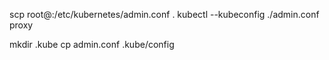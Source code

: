 scp root@<master ip>:/etc/kubernetes/admin.conf .
kubectl --kubeconfig ./admin.conf proxy

mkdir .kube
cp admin.conf .kube/config
